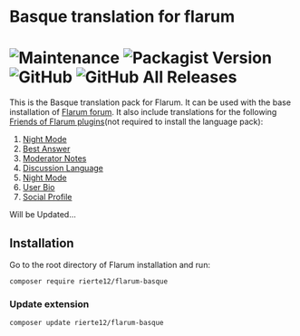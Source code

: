 # Basque translation for flarum
![Maintenance](https://img.shields.io/maintenance/yes/2020) ![Packagist Version](https://img.shields.io/packagist/v/rierte12/flarum-basque) ![GitHub](https://img.shields.io/github/license/rierte12/flarum-basque) ![GitHub All Releases](https://img.shields.io/github/downloads/rierte12/flarum-basque/total)
===
This is the Basque translation pack for Flarum. It can be used with the base installation of <a href="https://flarum.org/">Flarum forum</a>. It also include translations for the following <a href="https://github.com/FriendsOfFlarum">Friends of Flarum plugins</a>(not required to install the language pack):
<br>
  1. <a href="https://github.com/FriendsOfFlarum/nightmode">Night Mode</a>
  2. <a href="https://github.com/FriendsOfFlarum/best-answer">Best Answer</a>
  3. <a href="https://github.com/FriendsOfFlarum/moderator-notes">Moderator Notes</a>
  4. <a href="https://github.com/FriendsOfFlarum/discussion-language">Discussion Language</a>
  5. <a href="https://github.com/FriendsOfFlarum/nightmode">Night Mode</a>
  6. <a href="https://github.com/FriendsOfFlarum/user-bio">User Bio</a>
  7. <a href="https://github.com/FriendsOfFlarum/socialprofile">Social Profile</a>
  
Will be Updated...
  
## Installation
Go to the root directory of Flarum installation and run:
```
composer require rierte12/flarum-basque
```
### Update extension
```
composer update rierte12/flarum-basque
```
